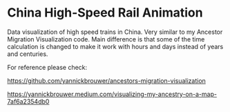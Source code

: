 # China High-Speed Rail Animation
Data visualization of high speed trains in China. Very similar to my Ancestor Migration Visualization code. Main difference is that some of the time calculation is changed to make it work with hours and days instead of years and centuries. 

For reference please check:

https://github.com/yannickbrouwer/ancestors-migration-visualization 

https://yannickbrouwer.medium.com/visualizing-my-ancestry-on-a-map-7af6a2354db0

